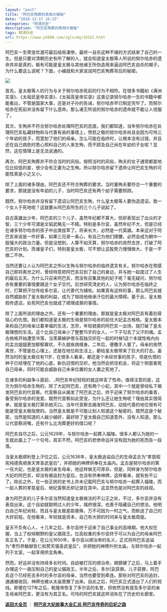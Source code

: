 ```yaml
---
layout: "post"
title: "阿巴亥殉葬的真相大揭秘"
date: "2018-12-17 16:15"
categories: "明清历史"
description: "阿巴亥殉葬的真相大揭秘"
tags: 明清历史
url: https://www.y5000.com/zgls/mq/19312.html
---
```






阿巴亥一生荣宠优渥可最后结局凄惨，最终一自杀这种不堪的方式结束了自己的一生。但是只要对清朝历史有所了解的人，就会知道皇太极等人所说的努尔哈赤的遗命并非是真的，极有可能是皇太极与其他诸王所伪造用来逼迫阿巴亥自杀的幌子。为什么要这么说呢？下面，小编就和大家说说阿巴亥殉葬背后的秘密。

![](https://img.y5000.com/uploads/allimg/170413/6-1F41315254R33.jpg)

首先，皇太极等人的行为与关于努尔哈赤死前的行为不相符。在很多书籍如《满洲实录》、《太祖武皇帝实录》、《太祖高皇帝实录》这类记录努尔哈赤一生的书籍中都能看出，不管是国家大事，还是对子孙的告诫，努尔哈赤早已制定完毕了。而努尔哈赤在死前并没有留下什么遗命。那么诸王所说的努尔哈赤的遗命就不能让人信服了。

其次，生殉并不符合努尔哈赤处理阿巴亥的态度。我们都知道，当年努尔哈赤在处理阿巴亥私藏财物和与代善有染的事情上，愤怒之极的努尔哈赤尚且会因为可怜三个年幼的孩子，而宽恕了他们的母亲。怎么可能在临终时，让根本没有过错，并且还在自己病危时悉心照料自己的人来生殉，而不顾及自己尚在年幼的子女呢？显然，这在情理上是无法说通的。

再次，阿巴亥殉葬并不符合当时的风俗。按照当时的风俗，殉夫的女子通常都是地位比较低的妾，很少会有正妻为之生殉。所以努尔哈赤留下遗命让阿巴亥生殉的可能性真是小之又小。

除了上面的诸多理由，阿巴亥还不符合殉葬的要求。当时妻殉夫要符合一个重要的要求，那就是没有年幼的儿子，当时阿巴亥还有两个幼子需要照顾。

既然，努尔哈赤并没有留下遗诏让阿巴亥生殉，什么皇太极等人要伪造遗诏，致一个女人于死地呢？这就要从阿巴亥所生的三个儿子说起了。

自古英雄出少年，阿巴亥的三个儿子，虽然年纪都不算大，但却表现出了出众的才智，三个少年可谓是文韬武略无一不精。特别是多尔衮，虽然年纪不大，但是已经在诸多努尔哈赤的孩子中出类拔萃了。将来长大，必然是一代英雄。本来这对于阿巴亥来说是一件好事，如果三兄弟一条心，有自己为他们撑腰，必然会成为朝中一股强大的政治力量。但是没想到，人算不如天算，努尔哈赤的突然去世，打破了阿巴亥的计划。而诸皇子们，特别是皇太极，可不想让这股势力慢慢做大，于是一不做二不休。

当然还要让人认为阿巴亥之所以生殉与努尔哈赤的临终遗言有关。努尔哈赤在预感自己即将离世之时，曾经特意把阿巴亥召到了自己的身边，并与她一起度过了人生的最后五天。为什么只召来阿巴亥，而没有召集其他的妃子呢？毫无疑问，努尔哈赤有重要的事情要跟这个女子交代。后世研究清史的人，认为努尔哈赤在临终之时，打算把汗位传给多尔衮，让代善代为辅佐。如果真有这样的事，那么阿巴亥就自然威胁到了皇太极的利益，成为了阻挠他继承汗位的最大障碍。基于此，皇太极假传遗诏，处死阿巴亥也就成了顺理成章的事情。

除了上面所说的理由之外，还有一个重要的理由，那就是皇太极对阿巴亥有着刻骨铭心的仇恨。我们都知道皇太极的生母是努尔哈赤的前任大妃孟古格格。皇太极本来和自己的母亲过着幸福的生活，怎奈，年轻貌美的阿巴亥一出场，就打破了皇太极理想的生活。这个比自己母亲小了整整15岁的女人，一下子勾去了父汗的魂。孟古格格开始遭受冷落，当羡慕嫉妒恨与孤独交织在一起的时候1这个本就性格内向的孟古姐姐更加郁郁寡欢，不久就疾病缠身。二年后，便撒手人寰了。母亲的突然离世，不管是在心理上，还是在地位和生活上，都给皇太极带来了巨大的打击。虽然当时的皇太极仅有11岁，在很多人看来，都还是个未经世事的孩子，但是仇恨的种子已经埋在了他的心底，新仇旧恨的交织，他当然会抓住机会，将这个侧面害死自己母亲，同时可能会威胁自己未来位置的女人置之死地了。

在诸多的利益争斗面前、..阿巴亥年纪轻轻的就这样丢了性命。值得注意的是，这次为努尔哈赤生殉的，除了大妃阿巴亥，还有两个小妃，其中一个就是曾经私下揭发阿巴亥的代音察。代音察自从揭发了阿巴亥之后，终于迎来了努尔哈赤的垂青，备受努尔哈赤的宠爱。既然代音察如此受宠，为什么还让她生殉呢？理由其实很简单，就是皇太极打算杀她灭口。当年代音察去揭发阿巴亥，动摇代善的地位很有可能是受皇太极指使的。当然皇太极是不可能让别人知道这个秘密的。既然这是个秘密，当然是知道的人越少越好，最好除了皇太极自己知道意外，没有人知道。那么让代音察闭嘴，还有什么比洵葬更好的借口呢？

阿巴亥自尽之后，公元1629年，与努尔哈赤一起葬入福陵。很多人都认为她的一生就此画上了一个句号。其实不然，阿巴亥的悲惨命运并没有因为她的死而告一段落。

当皇太极顺利登上汗位之后，公元1636年，皇太极追谥自己的生母孟古为“孝慈昭宪纯德真顺承天育圣武皇后”，并把她的神牌供奉在太庙内。孟古是努尔哈赤的第一任大妃，也是皇太极的亲生母亲，他这样做无可厚非。但是，同样身为努尔哈赤大妃的阿巴亥，却没有被追封为皇后，也没有供奉神牌，这样看来，就有些不公了。除此之外，在一些正统的史书上并未记载阿巴亥与努尔哈赤一起葬入福陵，而一起人葬的孝慈皇后、继妃富察氏却记录在其中。这显然也是对阿巴亥的歧视。

身为阿巴亥的儿子多尔衮当然知道皇太极做法的不公正之处，不过，多尔衮并没有表现出来。这个自幼就聪明过人的少年，城府很深，也善于隐藏自己的想法。他明白自己年纪尚轻，而且与皇太极差距悬殊，万不可因为一时之气，而断送了自己的大好前程。在他看来，年轻就是资本，自己有大把的时间来与皇太极周旋。

皇天不负有心人，十几年之后，多尔衮终于迎来了自己事业的高峰期。他大权在握，当上了权倾朝野的皇父摄政王。位高权重的多尔衮终于可以为自己的母亲阿巴亥正名了。于是，在公元1650年，多尔衮以顺治帝的名义，正式将阿巴亥追谥为“孝烈恭敏献哲仁和赞天偭圣武皇后”，并把她的神牌升拊太庙，与努尔哈赤一起列于太室，一起享用供圭角奉。

然而，好运并没有持续多长时间。自幼被打压的顺治帝，翅膀硬了之后，马上着手办理这个一直压制自己的皇父摄政王。半年之后，多尔|衮获罪。儿子获罪，阿巴亥这个已经死去多时的多尔衮的母亲，当然也要受到牵连。那些对阿巴亥的追封，通通被收回，神牌也被从太庙里撤了出来。自此之后，阿巴亥正式退出了人们的视线。即便在127年之后，乾隆帝恢复了多尔衮的名誉，但依然没有提及多尔衮的亲生母亲阿巴亥，更没有为其正名。可怜的阿巴亥就这样消失在了历史的长廊里。

**[返回大全页](https://www.y5000.com/zgls/mq/19314.html)** ： **[阿巴亥大妃故事大全汇总
阿巴亥传奇的后妃之路](https://www.y5000.com/zgls/mq/19314.html)**

